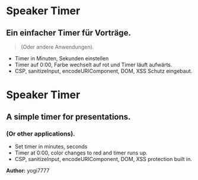 # Speaker Timer
## Ein einfacher Timer für Vorträge. 
>(Oder andere Anwendungen).

- Timer in Minuten, Sekunden einstellen 
- Timer auf 0:00, Farbe wechselt auf rot und Timer läuft aufwärts.
- CSP, sanitizeInput, encodeURIComponent, DOM, XSS Schutz eingebaut.

# Speaker Timer
## A simple timer for presentations. 
### (Or other applications).

- Set timer in minutes, seconds 
- Timer at 0:00, color changes to red and timer runs up.
- CSP, sanitizeInput, encodeURIComponent, DOM, XSS protection built in.

**Author:** yogi7777